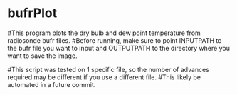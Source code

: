 # bufrPlot
#This program plots the dry bulb and dew point temperature from radiosonde bufr files. 
#Before running, make sure to point INPUTPATH to the bufr file you want to input and OUTPUTPATH to the directory where you want to save the image.

#This script was tested on 1 specific file, so the number of advances required may be different if you use a different file.
#This likely be automated in a future commit. 
